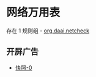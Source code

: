 # 网络万用表

存在 1 规则组 - [org.daai.netcheck](/src/apps/org.daai.netcheck.ts)

## 开屏广告

- [快照-0](https://i.gkd.li/import/13174128)
